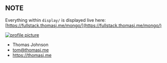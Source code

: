 ## **NOTE**

Everything within ```display/``` is displayed live here: [https://fullstack.thomasj.me/mongo/](https://fullstack.thomasj.me/mongo/)

[ ![profile picture](https://images.weserv.nl/?url=thomasj.me/assets/images/outline.png&q=95) ](http://thomasj.me)

- Thomas Johnson
- tom@thomasj.me
- https://thomasj.me
